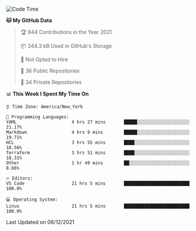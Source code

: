 <!--START_SECTION:waka-->
![Code Time](http://img.shields.io/badge/Code%20Time-33%20hrs%208%20mins-blue)

**🐱 My GitHub Data** 

> 🏆 844 Contributions in the Year 2021
 > 
> 📦 244.3 kB Used in GitHub's Storage 
 > 
> 🚫 Not Opted to Hire
 > 
> 📜 36 Public Repositories 
 > 
> 🔑 34 Private Repositories  
 > 
📊 **This Week I Spent My Time On** 

```text
⌚︎ Time Zone: America/New_York

💬 Programming Languages: 
YAML                     4 hrs 27 mins       █████░░░░░░░░░░░░░░░░░░░░   21.17% 
Markdown                 4 hrs 9 mins        █████░░░░░░░░░░░░░░░░░░░░   19.71% 
HCL                      3 hrs 55 mins       ████░░░░░░░░░░░░░░░░░░░░░   18.56% 
Terraform                3 hrs 51 mins       ████░░░░░░░░░░░░░░░░░░░░░   18.31% 
Other                    1 hr 49 mins        ██░░░░░░░░░░░░░░░░░░░░░░░   8.66%

🔥 Editors: 
VS Code                  21 hrs 5 mins       █████████████████████████   100.0%

💻 Operating System: 
Linux                    21 hrs 5 mins       █████████████████████████   100.0%

```


 Last Updated on 06/12/2021
<!--END_SECTION:waka-->